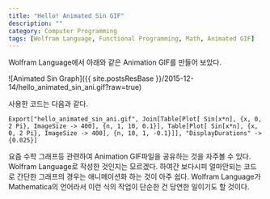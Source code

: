 ```yaml
---
title: "Hello! Animated Sin GIF"
description: ""
category: Computer Programming
tags: [Wolfram Language, Functional Programming, Math, Animated GIF]
---
```


Wolfram Language에서 아래와 같은 Animation GIF를 만들어 보았다.

![Animated Sin Graph]({{ site.postsResBase }}/2015-12-14/hello_animated_sin_ani.gif?raw=true)

사용한 코드는 다음과 같다.

```mma
Export["hello_animated_sin_ani.gif", Join[Table[Plot[ Sin[x*n], {x, 0, 2 Pi}, ImageSize -> 400], {n, 1, 10, 0.1}], Table[Plot[ Sin[x*n], {x, 0, 2 Pi}, ImageSize -> 400], {n, 10, 1, -0.1}]], "DisplayDurations" -> {0.025}]
```

요즘 수학 그래프등 관련하여 Animation GIF파일을 공유하는 것을 자주볼 수 있다. Wolfram Language로 작성한 것인지는 모르겠다. 하여간 보다시피 얼마안되는 코드로 간단한 그래프의 경우는 애니메이션화 하는 것이 아주 쉽다. Wolfram Language가 Mathematica의 언어라서 이런 식의 작업이 단순한 건 당연한 일이기도 할 것이다.
